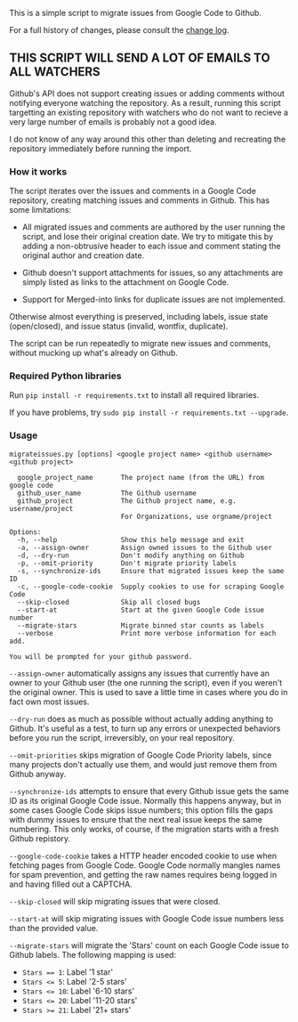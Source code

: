 This is a simple script to migrate issues from Google Code to Github.

For a full history of changes, please
consult the [change log](https://github.com/arthur-debert/google-code-issues-migrator/blob/master/CHANGES.md).

## THIS SCRIPT WILL SEND A LOT OF EMAILS TO ALL WATCHERS

Github's API does not support creating issues or adding comments without
notifying everyone watching the repository. As a result, running this script
targetting an existing repository with watchers who do not want to recieve a
very large number of emails is probably not a good idea.

I do not know of any way around this other than deleting and recreating the
repository immediately before running the import.

### How it works ###

The script iterates over the issues and comments in a Google Code repository,
creating matching issues and comments in Github. This has some limitations:

 - All migrated issues and comments are authored by the user running the
   script, and lose their original creation date. We try to mitigate this by
   adding a non-obtrusive header to each issue and comment stating the original
   author and creation date.

 - Github doesn't support attachments for issues, so any attachments are simply
   listed as links to the attachment on Google Code.

 - Support for Merged-into links for duplicate issues are not implemented.

Otherwise almost everything is preserved, including labels, issue state
(open/closed), and issue status (invalid, wontfix, duplicate).

The script can be run repeatedly to migrate new issues and comments, without
mucking up what's already on Github.

### Required Python libraries ###

Run `pip install -r requirements.txt` to install all required libraries.

If you have problems, try `sudo pip install -r requirements.txt --upgrade`.

### Usage ###

    migrateissues.py [options] <google project name> <github username> <github project>

      google_project_name       The project name (from the URL) from google code
      github_user_name          The Github username
      github_project            The Github project name, e.g. username/project
                                For Organizations, use orgname/project

    Options:
      -h, --help                Show this help message and exit
      -a, --assign-owner        Assign owned issues to the Github user
      -d, --dry-run             Don't modify anything on Github
      -p, --omit-priority       Don't migrate priority labels
      -s, --synchronize-ids     Ensure that migrated issues keep the same ID
      -c, --google-code-cookie  Supply cookies to use for scraping Google Code
      --skip-closed             Skip all closed bugs
      --start-at                Start at the given Google Code issue number
      --migrate-stars           Migrate binned star counts as labels
      --verbose                 Print more verbose information for each add.

    You will be prompted for your github password.

`--assign-owner` automatically assigns any issues that currently have an owner
to your Github user (the one running the script), even if you weren't the
original owner. This is used to save a little time in cases where you do in
fact own most issues.

`--dry-run` does as much as possible without actually adding anything to
Github. It's useful as a test, to turn up any errors or unexpected behaviors
before you run the script, irreversibly, on your real repository.

`--omit-priorities` skips migration of Google Code Priority labels, since many
projects don't actually use them, and would just remove them from Github
anyway.

`--synchronize-ids` attempts to ensure that every Github issue gets the same ID
as its original Google Code issue. Normally this happens anyway, but in some
cases Google Code skips issue numbers; this option fills the gaps with dummy
issues to ensure that the next real issue keeps the same numbering. This only
works, of course, if the migration starts with a fresh Github repistory.

`--google-code-cookie` takes a HTTP header encoded cookie to use when fetching
pages from Google Code. Google Code normally mangles names for spam prevention,
and getting the raw names requires being logged in and having filled out a
CAPTCHA.

`--skip-closed` will skip migrating issues that were closed.

`--start-at` will skip migrating issues with Google Code issue numbers less than
the provided value.

`--migrate-stars` will migrate the 'Stars' count on each Google Code issue to
Github labels. The following mapping is used:
* `Stars == 1`: Label '1 star'
* `Stars <= 5`: Label '2-5 stars'
* `Stars <= 10`: Label '6-10 stars'
* `Stars <= 20`: Label '11-20 stars'
* `Stars >= 21`: Label '21+ stars'

